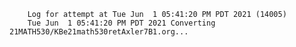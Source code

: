         Log for attempt at Tue Jun  1 05:41:20 PM PDT 2021 (14005)
        Tue Jun  1 05:41:20 PM PDT 2021 Converting 21MATH530/KBe21math530retAxler7B1.org...
